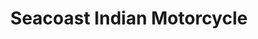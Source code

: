 ---
title: "Seacoast Indian Motorcycle"
url: /north-hampton/seacoast-indian-motorcycle/
shop: motorcycle
---